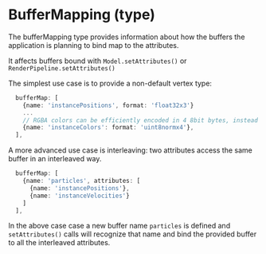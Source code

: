 # BufferMapping (type)

The bufferMapping type provides information about how the buffers the application is planning to bind map to the attributes. 

It affects buffers bound with `Model.setAttributes()` or `RenderPipeline.setAttributes()`

The simplest use case is to provide a non-default vertex type:

```typescript
  bufferMap: [
    {name: 'instancePositions', format: 'float32x3'}
    ...
    // RGBA colors can be efficiently encoded in 4 8bit bytes, instead of 4 32bit floats
    {name: 'instanceColors': format: 'uint8normx4'},
  ],
```

A more advanced use case is interleaving: two attributes access the same buffer in an interleaved way.

```typescript
  bufferMap: [
    {name: 'particles', attributes: [
      {name: 'instancePositions'},
      {name: 'instanceVelocities'}
    ]
  ],
```

In the above case case a new buffer name `particles` is defined and `setAttributes()`
calls will recognize that name and bind the provided buffer to all the interleaved 
attributes.


